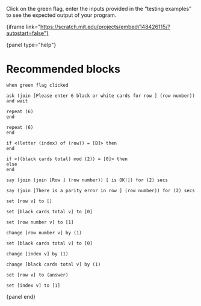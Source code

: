 Click on the green flag, enter the inputs provided in the “testing examples” to see the expected output of your program.

{iframe link="https://scratch.mit.edu/projects/embed/148426115/?autostart=false"}

{panel type="help"}

# Recommended blocks

<pre><code class="scratch:split:random">when green flag clicked

ask (join [Please enter 6 black or white cards for row ] (row number)) and wait
</code></pre>

<pre><code class="scratch:split:random">repeat (6)
end

repeat (6)
end

if &lt;(letter (index) of (row)) = [B]&gt; then
end

if &lt;((black cards total) mod (2)) = [0]&gt; then
else
end
</code></pre>

<pre><code class="scratch:split:random">say (join (join [Row ] (row number)) [ is OK!]) for (2) secs

say (join [There is a parity error in row ] (row number)) for (2) secs
</code></pre>

<pre><code class="scratch:split:random">set [row v] to []

set [black cards total v] to [0]

set [row number v] to [1]

change [row number v] by (1)

set [black cards total v] to [0]

change [index v] by (1)

change [black cards total v] by (1)

set [row v] to (answer)

set [index v] to [1]
</code></pre>

{panel end}